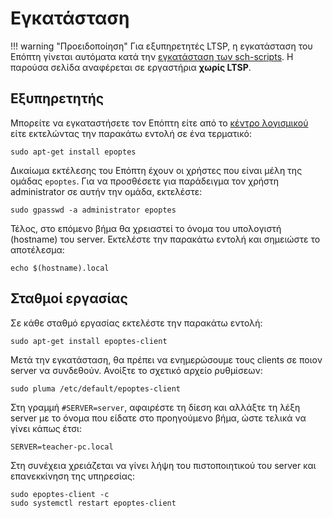 # Εγκατάσταση

!!! warning "Προειδοποίηση"
    Για εξυπηρετητές LTSP, η εγκατάσταση του Επόπτη γίνεται αυτόματα κατά την
    [εγκατάσταση των sch-scripts](../sch-scripts/install.md). Η παρούσα σελίδα
    αναφέρεται σε εργαστήρια **χωρίς LTSP**.

## Εξυπηρετητής

Μπορείτε να εγκαταστήσετε τον Επόπτη είτε από το [κέντρο
λογισμικού](../software/index.md) είτε εκτελώντας την παρακάτω εντολή σε ένα
τερματικό:

```shell
sudo apt-get install epoptes
```

Δικαίωμα εκτέλεσης του Επόπτη έχουν οι χρήστες που είναι μέλη της ομάδας
`epoptes`. Για να προσθέσετε για παράδειγμα τον χρήστη administrator σε αυτήν
την ομάδα, εκτελέστε:

```shell
sudo gpasswd -a administrator epoptes
```

Τέλος, στο επόμενο βήμα θα χρειαστεί το όνομα του υπολογιστή (hostname) του
server. Εκτελέστε την παρακάτω εντολή και σημειώστε το αποτέλεσμα:

```shell
echo $(hostname).local
```

## Σταθμοί εργασίας

Σε κάθε σταθμό εργασίας εκτελέστε την παρακάτω εντολή:

```shell
sudo apt-get install epoptes-client
```

Μετά την εγκατάσταση, θα πρέπει να ενημερώσουμε τους clients σε ποιον server να
συνδεθούν. Ανοίξτε το σχετικό αρχείο ρυθμίσεων:

```shell
sudo pluma /etc/default/epoptes-client
```

Στη γραμμή `#SERVER=server`, αφαιρέστε τη δίεση και αλλάξτε τη λέξη server με
το όνομα που είδατε στο προηγούμενο βήμα, ώστε τελικά να γίνει κάπως έτσι:

```text
SERVER=teacher-pc.local
```

Στη συνέχεια χρειάζεται να γίνει λήψη του πιστοποιητικού του server και
επανεκκίνηση της υπηρεσίας:

```shell
sudo epoptes-client -c
sudo systemctl restart epoptes-client
```

